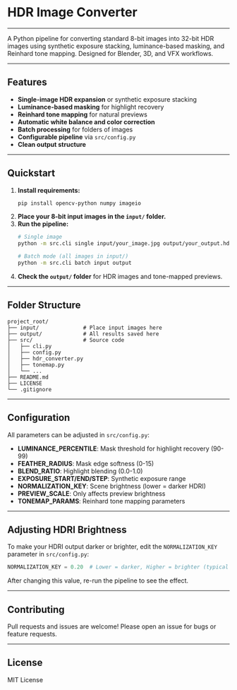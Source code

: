 # HDR Image Converter

---

A Python pipeline for converting standard 8-bit images into 32-bit HDR images using synthetic exposure stacking, luminance-based masking, and Reinhard tone mapping. Designed for Blender, 3D, and VFX workflows.

---

## Features
- **Single-image HDR expansion** or synthetic exposure stacking
- **Luminance-based masking** for highlight recovery
- **Reinhard tone mapping** for natural previews
- **Automatic white balance and color correction**
- **Batch processing** for folders of images
- **Configurable pipeline** via `src/config.py`
- **Clean output structure**

---

## Quickstart
1. **Install requirements:**
   ```bash
   pip install opencv-python numpy imageio
   ```
2. **Place your 8-bit input images in the `input/` folder.**
3. **Run the pipeline:**
   ```bash
   # Single image
   python -m src.cli single input/your_image.jpg output/your_output.hdr

   # Batch mode (all images in input/)
   python -m src.cli batch input output
   ```
4. **Check the `output/` folder** for HDR images and tone-mapped previews.

---

## Folder Structure
```
project_root/
├── input/              # Place input images here
├── output/             # All results saved here
├── src/                # Source code
│   ├── cli.py
│   ├── config.py
│   ├── hdr_converter.py
│   ├── tonemap.py
│   └── ...
├── README.md
├── LICENSE
└── .gitignore
```

---

## Configuration
All parameters can be adjusted in `src/config.py`:
- **LUMINANCE_PERCENTILE**: Mask threshold for highlight recovery (90-99)
- **FEATHER_RADIUS**: Mask edge softness (0-15)
- **BLEND_RATIO**: Highlight blending (0.0-1.0)
- **EXPOSURE_START/END/STEP**: Synthetic exposure range
- **NORMALIZATION_KEY**: Scene brightness (lower = darker HDRI)
- **PREVIEW_SCALE**: Only affects preview brightness
- **TONEMAP_PARAMS**: Reinhard tone mapping parameters

---

## Adjusting HDRI Brightness
To make your HDRI output darker or brighter, edit the `NORMALIZATION_KEY` parameter in `src/config.py`:
```python
NORMALIZATION_KEY = 0.20  # Lower = darker, Higher = brighter (typical range: 0.05–0.25)
```
After changing this value, re-run the pipeline to see the effect.

---

## Contributing
Pull requests and issues are welcome! Please open an issue for bugs or feature requests.

---

## License
MIT License
